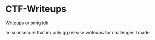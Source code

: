 # CTF-Writeups

Writeups or smtg idk

Im so insecure that im only gg release writeups for challenges I made
